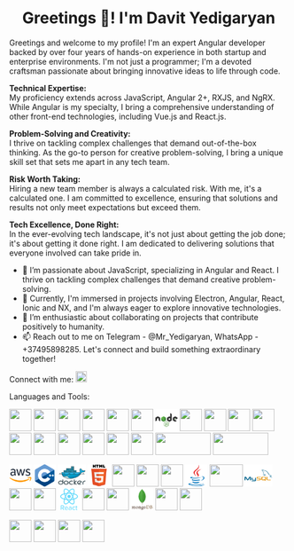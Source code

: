 <h1 align="center" dir="auto">Greetings 👋! I'm Davit Yedigaryan</h1>

<p>
  Greetings and welcome to my profile! I'm an expert Angular developer backed by over four years of hands-on experience in both startup and enterprise environments. I'm not just a programmer; I'm a devoted craftsman passionate about bringing innovative ideas to life through code.

**Technical Expertise:**
<br/>
My proficiency extends across JavaScript, Angular 2+, RXJS, and NgRX. While Angular is my specialty, I bring a comprehensive understanding of other front-end technologies, including Vue.js and React.js.

**Problem-Solving and Creativity:**
<br/>
I thrive on tackling complex challenges that demand out-of-the-box thinking. As the go-to person for creative problem-solving, I bring a unique skill set that sets me apart in any tech team.

**Risk Worth Taking:**
<br/>
Hiring a new team member is always a calculated risk. With me, it's a calculated one. I am committed to excellence, ensuring that solutions and results not only meet expectations but exceed them.

**Tech Excellence, Done Right:**
<br/>
In the ever-evolving tech landscape, it's not just about getting the job done; it's about getting it done right. I am dedicated to delivering solutions that everyone involved can take pride in.
</p>


- 👀 I’m passionate about JavaScript, specializing in Angular and React. I thrive on tackling complex challenges that demand creative problem-solving.
- 🌱 Currently, I'm immersed in projects involving Electron, Angular, React, Ionic and NX, and I'm always eager to explore innovative technologies.
- 💞️ I’m enthusiastic about collaborating on projects that contribute positively to humanity.
- 📫 Reach out to me on Telegram - @Mr_Yedigaryan, WhatsApp - +37495898285. Let's connect and build something extraordinary together!


Connect with me:
<a href="https://www.linkedin.com/in/davit-yedigaryan-web3-solidity-angular-javascript-developer/"><img src="https://content.linkedin.com/content/dam/me/brand/en-us/brand-home/logos/In-Blue-Logo.png.original.png" width="20" height="20"/></a>


Languages and Tools: 

<a href="https://angular.io/" rel="nofollow"><img src="https://angular.io/assets/images/logos/angularjs/AngularJS-Shield.svg" width="40" height="40"/></a>
<a href="https://rxjs.dev/" rel="nofollow"><img src="https://seeklogo.com/images/R/rxjs-logo-DD3DF87EEF-seeklogo.com.png" width="40" height="40"/></a>
<a href="https://nestjs.com/" rel="nofollow"><img src="https://nestjs.com/logo-small.ede75a6b.svg" width="40" height="40"/></a>
<a href="https://ngrx.io/" rel="nofollow"><img src="https://ngrx.io/assets/images/badge.svg" width="40" height="40"/></a>
<a href="https://www.electronjs.org/" rel="nofollow"><img src="https://www.electronjs.org/assets/img/logo.svg" width="40" height="40"/></a>
<a href="https://nextjs.org/" rel="nofollow"><img src="https://d2nir1j4sou8ez.cloudfront.net/wp-content/uploads/2021/12/nextjs-boilerplate-logo.png" width="40" height="40"/></a>
<a href="https://expressjs.com/" rel="nofollow"><img src="https://raw.githubusercontent.com/devicons/devicon/master/icons/nodejs/nodejs-original-wordmark.svg" width="40" height="40"/></a>
<a href="https://sass-lang.com/" rel="nofollow"><img src="https://sass-lang.com/assets/img/logos/logo.svg" width="40" height="40"/></a>
<a href="https://redux.js.org/" rel="nofollow"><img src="https://redux.js.org/img/redux.svg" width="40" height="40"/></a>
<a href="https://getbootstrap.com/" rel="nofollow"><img src="https://getbootstrap.com/docs/5.3/assets/brand/bootstrap-logo-shadow.png" width="40" height="40"/></a>
<a href="https://www.figma.com/" rel="nofollow"><img src="https://encrypted-tbn0.gstatic.com/images?q=tbn:ANd9GcRCHweVdJnbAlrZpfDf9iE1Th9VjUCqIjUpAG_ww7oMF6C8TsbT5S66nauebQ&s" width="40" height="40"/></a>
<a href="https://lesscss.org/" rel="nofollow"><img src="https://lesscss.org/public/img/less_logo.png" width="40" height="40"/></a>
<a href="https://jestjs.io/" rel="nofollow"><img src="https://miro.medium.com/v2/resize:fit:400/0*oNXnMpSxsxaKKMed.png" width="40" height="40"/></a>
<a href="https://mochajs.org/" rel="nofollow"><img src="https://upload.wikimedia.org/wikipedia/commons/thumb/9/90/Mocha_%28JavaScript_framework%29_%28logo%29.svg/2048px-Mocha_%28JavaScript_framework%29_%28logo%29.svg.png" width="40" height="40"/></a>
<a href="https://zeplin.io/" rel="nofollow"><img src="https://cdn.sanity.io/images/wd3e2pma/production/7b336dc26fd85ae98b414761d58238d225876a88-60x48.svg" width="40" height="40"/></a>
<a href="https://www.adobe.com/products/photoshop.html" rel="nofollow"><img src="https://upload.wikimedia.org/wikipedia/commons/thumb/a/af/Adobe_Photoshop_CC_icon.svg/2101px-Adobe_Photoshop_CC_icon.svg.png" width="40" height="40"/></a>
<a href="https://helpx.adobe.com/xd/get-started.html" rel="nofollow"><img src="https://upload.wikimedia.org/wikipedia/commons/thumb/c/c2/Adobe_XD_CC_icon.svg/1200px-Adobe_XD_CC_icon.svg.png" width="40" height="40"/></a>
<a href="https://angularjs.org/" rel="nofollow"><img src="https://angularjs.org/img/angularjs-for-header-only.svg" width="100" height="40"/></a>
<a href="https://firebase.google.com/" rel="nofollow"><img src="https://www.gstatic.com/devrel-devsite/prod/vf713985d8e62ba7506345995097e4b76a060f9dc558a369e9b889efae740fb5f/firebase/images/lockup.svg" width="100" height="40"/></a>

<a href="https://aws.amazon.com/" rel="nofollow"><img src="https://raw.githubusercontent.com/devicons/devicon/master/icons/amazonwebservices/amazonwebservices-original-wordmark.svg" width="40" height="40"/></a>
<a href="https://cplusplus.com/" rel="nofollow"><img src="https://raw.githubusercontent.com/devicons/devicon/master/icons/cplusplus/cplusplus-original.svg" width="40" height="40"/></a>
<a href="https://www.docker.com/" rel="nofollow"><img src="https://raw.githubusercontent.com/devicons/devicon/master/icons/docker/docker-original-wordmark.svg" width="50" height="40"/></a>
<a href="https://lenguajehtml.com/html/" rel="nofollow"><img src="https://raw.githubusercontent.com/devicons/devicon/master/icons/html5/html5-original-wordmark.svg" width="40" height="40"/></a>
<a href="https://lenguajecss.com/css" rel="nofollow"><img src="https://upload.wikimedia.org/wikipedia/commons/thumb/d/d5/CSS3_logo_and_wordmark.svg/1200px-CSS3_logo_and_wordmark.svg.png" width="40" height="40"/></a>
<a href="https://m3.material.io/" rel="nofollow"><img src="https://upload.wikimedia.org/wikipedia/commons/thumb/c/c7/Google_Material_Design_Logo.svg/1024px-Google_Material_Design_Logo.svg.png" width="40" height="40"/></a>
<a href="https://tailwindcss.com/" rel="nofollow"><img src="https://files.raycast.com/nwt9ncojkvwmjfkaada8upafvpnu" width="40" height="40"/></a>
<a href="https://www.java.com/en/" rel="nofollow"><img src="https://raw.githubusercontent.com/devicons/devicon/master/icons/java/java-original.svg" width="40" height="40"/></a>
<a href="https://www.php.net/" rel="nofollow"><img src="https://seeklogo.com/images/E/elephpant-mascot-php-logo-4C78D1AC4E-seeklogo.com.png?v=638245916460000000" width="60" height="40"/></a>
<a href="https://www.mysql.com/" rel="nofollow"><img src="https://raw.githubusercontent.com/devicons/devicon/master/icons/mysql/mysql-original-wordmark.svg" width="50" height="40"/></a>
<a href="https://www.javascript.com/" rel="nofollow"><img src="https://upload.wikimedia.org/wikipedia/commons/thumb/6/6a/JavaScript-logo.png/768px-JavaScript-logo.png" width="40" height="40"/></a>
<a href="https://www.typescriptlang.org/" rel="nofollow"><img src="https://upload.wikimedia.org/wikipedia/commons/thumb/4/4c/Typescript_logo_2020.svg/2048px-Typescript_logo_2020.svg.png" width="40" height="40"/></a>
<a href="https://react.dev/" rel="nofollow"><img src="https://raw.githubusercontent.com/devicons/devicon/master/icons/react/react-original-wordmark.svg" width="40" height="40"/></a>
<a href="https://ionicframework.com/" rel="nofollow"><img src="https://encrypted-tbn0.gstatic.com/images?q=tbn:ANd9GcRA9c2U7QD2LswAMhenhuhz3Kr0Sr7E4mmDIA&usqp=CAU" width="40" height="40"/></a>
<a href="https://graphql.org/" rel="nofollow"><img src="https://camo.githubusercontent.com/2a573647c2b7a1ade3e2442d351af0e73d9a7ae08dddaa8abd12f18f5ce8fe3a/68747470733a2f2f7777772e766563746f726c6f676f2e7a6f6e652f6c6f676f732f6772617068716c2f6772617068716c2d69636f6e2e737667" width="40" height="40"/></a>
<a href="https://www.mongodb.com/" rel="nofollow"><img src="https://raw.githubusercontent.com/devicons/devicon/master/icons/mongodb/mongodb-original-wordmark.svg" width="40" height="40"/></a>
<a href="https://git-scm.com/" rel="nofollow"><img src="https://camo.githubusercontent.com/fcafa5ebc1f5f789ae7d012a3ecd8fe7bda49516591caf7c37698f764165d880/68747470733a2f2f7777772e766563746f726c6f676f2e7a6f6e652f6c6f676f732f6769742d73636d2f6769742d73636d2d69636f6e2e737667" width="40" height="40"/></a>
<a href="https://www.postman.com/" rel="nofollow"><img src="https://camo.githubusercontent.com/a13ca5b988ada41839ebe4f88455e63419a1b56fcb5eda207794cd1649a61d2c/68747470733a2f2f7777772e766563746f726c6f676f2e7a6f6e652f6c6f676f732f676574706f73746d616e2f676574706f73746d616e2d69636f6e2e737667" width="40" height="40"/></a>

<a href="https://ubuntu.com/" rel="nofollow"><img src="https://encrypted-tbn0.gstatic.com/images?q=tbn:ANd9GcQ0RojcudKdBRNQ5eWodCX6fa1XBFLxE6TPIA&usqp=CAU" width="40" height="40"/></a>
<a href="https://archlinux.org/" rel="nofollow"><img src="https://p7.hiclipart.com/preview/414/79/759/logo-arch-linux-computer-icons-manjaro-linux-desktop-wallpaper-linux.jpg" width="40" height="40"/></a>
<a href="https://linuxmint.com/" rel="nofollow"><img src="https://banner2.cleanpng.com/20180613/bli/kisspng-linux-mint-installation-arch-linux-cinnamon-mint-5b211d2d4d3535.6633555515288968133163.jpg" width="40" height="40"/></a>
<a href="https://www.apple.com/macos/sonoma/" rel="nofollow"><img src="https://w7.pngwing.com/pngs/236/939/png-transparent-apple-macos-apple-love-text-computer.png" width="40" height="40"/></a>

  

